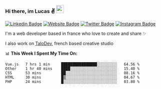### Hi there, im Lucas ✌️ <img src="https://media.giphy.com/media/hvRJCLFzcasrR4ia7z/giphy.gif" width="25px">
[![Linkedin Badge](https://img.shields.io/badge/-LinkedIn-0e76a8?style=flat-square&logo=Linkedin&logoColor=white)](https://www.linkedin.com/in/lucasbellier/)
[![Website Badge](https://img.shields.io/badge/Website-3b5998?style=flat-square&logo=google-chrome&logoColor=white)](https://lucasblr.fr)
[![Twitter Badge](https://img.shields.io/badge/-Twitter-00acee?style=flat-square&logo=Twitter&logoColor=white)](https://twitter.com/ImJustLucas_)
[![Instagram Badge](https://img.shields.io/badge/-Instagram-e4405f?style=flat-square&logo=Instagram&logoColor=white)](https://instagram.com/luuucas.blr/)

I'm a web developer based in france who love to create and share ✨

I also work on [TaloDev](https://talodev.fr), french based creative studio

📊 **This Week I Spent My Time On:**
<!--START_SECTION:waka-->
```text
Vue.js   7 hrs 1 min     ████████████████░░░░░░░░░   64.56 % 
Other    1 hr 40 mins    ████░░░░░░░░░░░░░░░░░░░░░   15.40 % 
CSS      53 mins         ██░░░░░░░░░░░░░░░░░░░░░░░   08.16 % 
HTML     30 mins         █▒░░░░░░░░░░░░░░░░░░░░░░░   04.67 % 
PHP      24 mins         █░░░░░░░░░░░░░░░░░░░░░░░░   03.80 % 
```
<!--END_SECTION:waka-->
